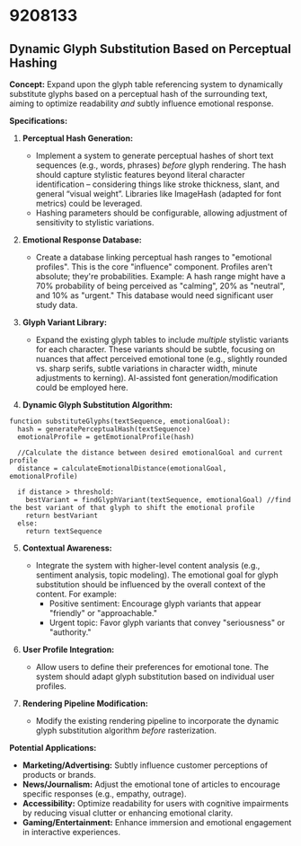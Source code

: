 # 9208133

## Dynamic Glyph Substitution Based on Perceptual Hashing

**Concept:** Expand upon the glyph table referencing system to dynamically substitute glyphs based on a perceptual hash of the surrounding text, aiming to optimize readability *and* subtly influence emotional response.

**Specifications:**

1.  **Perceptual Hash Generation:**
    *   Implement a system to generate perceptual hashes of short text sequences (e.g., words, phrases) *before* glyph rendering. The hash should capture stylistic features beyond literal character identification – considering things like stroke thickness, slant, and general “visual weight”.  Libraries like ImageHash (adapted for font metrics) could be leveraged.
    *   Hashing parameters should be configurable, allowing adjustment of sensitivity to stylistic variations.

2.  **Emotional Response Database:**
    *   Create a database linking perceptual hash ranges to "emotional profiles".  This is the core "influence" component. Profiles aren't absolute; they're probabilities.  Example: A hash range might have a 70% probability of being perceived as "calming", 20% as "neutral", and 10% as "urgent." This database would need significant user study data.

3.  **Glyph Variant Library:**
    *   Expand the existing glyph tables to include *multiple* stylistic variants for each character. These variants should be subtle, focusing on nuances that affect perceived emotional tone (e.g., slightly rounded vs. sharp serifs, subtle variations in character width, minute adjustments to kerning).  AI-assisted font generation/modification could be employed here.

4.  **Dynamic Glyph Substitution Algorithm:**

```pseudocode
function substituteGlyphs(textSequence, emotionalGoal):
  hash = generatePerceptualHash(textSequence)
  emotionalProfile = getEmotionalProfile(hash)

  //Calculate the distance between desired emotionalGoal and current profile
  distance = calculateEmotionalDistance(emotionalGoal, emotionalProfile)

  if distance > threshold:
    bestVariant = findGlyphVariant(textSequence, emotionalGoal) //find the best variant of that glyph to shift the emotional profile
    return bestVariant
  else:
    return textSequence
```

5.  **Contextual Awareness:**

    *   Integrate the system with higher-level content analysis (e.g., sentiment analysis, topic modeling). The emotional goal for glyph substitution should be influenced by the overall context of the content.  For example:
        *   Positive sentiment: Encourage glyph variants that appear "friendly" or "approachable."
        *   Urgent topic: Favor glyph variants that convey "seriousness" or "authority."

6.  **User Profile Integration:**

    *   Allow users to define their preferences for emotional tone. The system should adapt glyph substitution based on individual user profiles.

7. **Rendering Pipeline Modification:**

   *   Modify the existing rendering pipeline to incorporate the dynamic glyph substitution algorithm *before* rasterization.



**Potential Applications:**

*   **Marketing/Advertising:** Subtly influence customer perceptions of products or brands.
*   **News/Journalism:** Adjust the emotional tone of articles to encourage specific responses (e.g., empathy, outrage).
*   **Accessibility:** Optimize readability for users with cognitive impairments by reducing visual clutter or enhancing emotional clarity.
*   **Gaming/Entertainment:** Enhance immersion and emotional engagement in interactive experiences.